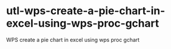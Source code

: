 # utl-wps-create-a-pie-chart-in-excel-using-wps-proc-gchart
WPS create a pie chart in excel using wps proc gchart
